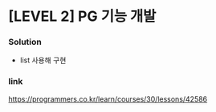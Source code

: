 # [LEVEL 2] PG 기능 개발

### Solution
* list 사용해 구현

### link
https://programmers.co.kr/learn/courses/30/lessons/42586